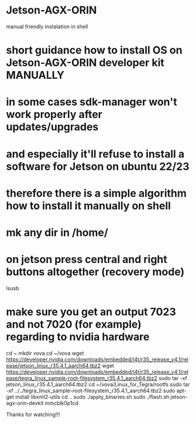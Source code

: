 # Jetson-AGX-ORIN

manual friendly instalation in shell

# short guidance how to install OS on Jetson-AGX-ORIN developer kit MANUALLY
# in some cases sdk-manager won't work properly after updates/upgrades 
# and especially it'll refuse to install a software for Jetson on ubuntu 22/23
# therefore there is a simple algorithm how to install it manually on shell
# mk any dir in /home/<user>
# on jetson press central and right buttons altogether (recovery mode)
lsusb
# make sure you get an output 7023 and not 7020 (for example) regarding to nvidia hardware
cd ~
mkdir vova
cd ~/vova
wget https://developer.nvidia.com/downloads/embedded/l4t/r35_release_v4.1/release/jetson_linux_r35.4.1_aarch64.tbz2
wget https://developer.nvidia.com/downloads/embedded/l4t/r35_release_v4.1/release/tegra_linux_sample-root-filesystem_r35.4.1_aarch64.tbz2
sudo tar -xf jetson_linux_r35.4.1_aarch64.tbz2
cd ~/vova/Linux_for_Tegra/rootfs
sudo tar -xf ../../tegra_linux_sample-root-filesystem_r35.4.1_aarch64.tbz2
sudo apt-get install libxml2-utils
cd ..
sudo ./apply_binaries.sh
sudo ./flash.sh jetson-agx-orin-devkit mmcblk0p1cd 

Thanks for watching!!!

